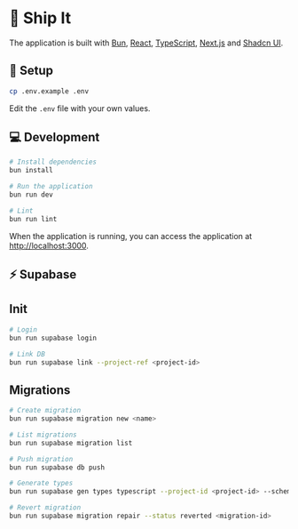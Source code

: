 # 🛒 Ship It

The application is built with [Bun](https://bun.sh/), [React](https://reactjs.org/), [TypeScript](https://www.typescriptlang.org/), [Next.js](https://nextjs.org/) and [Shadcn UI](https://ui.shadcn.com/).

## 🔧 Setup

```bash
cp .env.example .env
```

Edit the `.env` file with your own values.

## 💻 Development

```bash
# Install dependencies
bun install

# Run the application
bun run dev

# Lint
bun run lint
```

When the application is running, you can access the application at [http://localhost:3000](http://localhost:3000).

## ⚡️ Supabase

## Init

```bash
# Login 
bun run supabase login

# Link DB
bun run supabase link --project-ref <project-id>
```

## Migrations

```bash
# Create migration
bun run supabase migration new <name>

# List migrations
bun run supabase migration list

# Push migration
bun run supabase db push

# Generate types
bun run supabase gen types typescript --project-id <project-id> --schema public > database.types.ts

# Revert migration
bun run supabase migration repair --status reverted <migration-id>
```
